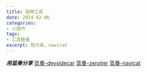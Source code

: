 ```yaml
---
title: 各种工具
date: 2024-02-06
categories:
- 小技巧
tags:
- 工具链接
excerpt: 防污染、navicat
---
```


***用蓝奏分享***
[蓝奏-devsidecar](https://dong0319.lanzoul.com/ioJmp1eqjsaj "devsidecar")
[蓝奏-zerotier](https://dong0319.lanzoul.com/ipVo71eqjw7a "zerotier")
[蓝奏-navicat](https://dong0319.lanzoul.com/b01fooayj密码:69kz "navicat")
